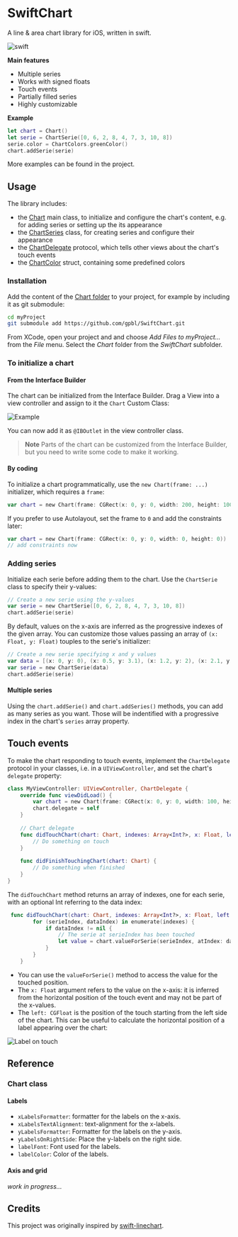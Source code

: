 SwiftChart
===========

A line & area chart library for iOS, written in swift.

![swift](https://cloud.githubusercontent.com/assets/120693/5063755/dcfc9da0-6df3-11e4-9432-974e77a863ed.png)

**Main features**

* Multiple series
* Works with signed floats
* Touch events
* Partially filled series
* Highly customizable

**Example**

```swift
let chart = Chart()
let serie = ChartSerie([0, 6, 2, 8, 4, 7, 3, 10, 8])
serie.color = ChartColors.greenColor()
chart.addSerie(serie)
```

More examples can be found in the project.

## Usage

The library includes:

- the [Chart](SwiftChart/Chart/Chart.swift) main class, to initialize and configure the chart's content, e.g. for adding series or setting up the its appearance
- the [ChartSeries](SwiftChart/Chart/ChartSeries.swift) class, for creating series and configure their appearance
- the [ChartDelegate](SwiftChart/Chart/Chart.swift) protocol, which tells other views about the chart's touch events
- the [ChartColor](SwiftChart/Chart/ChartColors.swift) struct, containing some predefined colors

### Installation

Add the content of the [Chart folder](SwiftChart/Chart) to your project, for example by including it as git submodule:

```bash
cd myProject
git submodule add https://github.com/gpbl/SwiftChart.git
```

From XCode, open your project and and choose *Add Files to myProject...* from the *File* menu. Select the *Chart* folder from the *SwiftChart* subfolder.

### To initialize a chart

#### From the Interface Builder

The chart can be initialized from the Interface Builder. Drag a View into a view controller and assign to it the `Chart` Custom Class:
 
![Example](https://cloud.githubusercontent.com/assets/120693/5063826/c01f26d2-6df6-11e4-8122-cb086709d96c.png)

You can now add it as `@IBOutlet` in the view controller class.

> **Note** Parts of the chart can be customized from the Interface Builder, but you need to write some code to make it working.

#### By coding

To initialize a chart programmatically, use the `new Chart(frame: ...)` initializer, which requires a `frame`:

```swift
var chart = new Chart(frame: CGRect(x: 0, y: 0, width: 200, height: 100))
```

If you prefer to use Autolayout, set the frame to `0` and add the constraints later:

```swift
var chart = new Chart(frame: CGRect(x: 0, y: 0, width: 0, height: 0))
// add constraints now
```

### Adding series

Initialize each serie before adding them to the chart. Use the `ChartSerie` class to specify their y-values:

```swift
// Create a new serie using the y-values
var serie = new ChartSerie([0, 6, 2, 8, 4, 7, 3, 10, 8])
chart.addSerie(serie)
```

By default, values on the x-axis are inferred as the progressive indexes of the given array. You can customize those values passing an array of `(x: Float, y: Float)` touples to the serie's initializer:

```swift
// Create a new serie specifying x and y values
var data = [(x: 0, y: 0), (x: 0.5, y: 3.1), (x: 1.2, y: 2), (x: 2.1, y: -4.2), (x: 2.6, y: 1.1)]
var serie = new ChartSerie(data)
chart.addSerie(serie)
```

#### Multiple series

Using the `chart.addSerie()` and `chart.addSeries()` methods, you can add as many series as you want. Those will be indentified with a progressive index in the chart's `series` array property.

## Touch events

To make the chart responding to touch events, implement the `ChartDelegate` protocol in your classes, i.e. in a `UIViewController`, and set the chart's `delegate` property:

```swift
class MyViewController: UIViewController, ChartDelegate {
    override func viewDidLoad() {
        var chart = new Chart(frame: CGRect(x: 0, y: 0, width: 100, height: 200))
        chart.delegate = self
    }
    
    // Chart delegate
    func didTouchChart(chart: Chart, indexes: Array<Int?>, x: Float, left: CGFloat) {
        // Do something on touch
    }
    
    func didFinishTouchingChart(chart: Chart) {
        // Do something when finished
    }
}
```

The `didTouchChart` method returns an array of indexes, one for each serie, with an optional Int referring to the data index:

```swift
 func didTouchChart(chart: Chart, indexes: Array<Int?>, x: Float, left: CGFloat) {
        for (serieIndex, dataIndex) in enumerate(indexes) {
            if dataIndex != nil {
                // The serie at serieIndex has been touched
                let value = chart.valueForSerie(serieIndex, atIndex: dataIndex)
            }
        }
    }
```

* You can use the `valueForSerie()` method to access the value for the touched position.
* The `x: Float` argument refers to the value on the x-axis: it is inferred from the horizontal position of the touch event and may not be part of the x-values.
* The `left: CGFloat` is the position of the touch starting from the left side of the chart. This can be useful to calculate the horizontal position of a label appearing over the chart: 

![Label on touch](https://cloud.githubusercontent.com/assets/120693/5068773/8be0fa9c-6e52-11e4-8b60-aaf76dc9377d.gif)

## Reference

### Chart class

#### Labels

* `xLabelsFormatter`: formatter for the labels on the x-axis.
* `xLabelsTextAlignment`: text-alignment for the x-labels.
* `yLabelsFormatter`: Formatter for the labels on the y-axis.
* `yLabelsOnRightSide`: Place the y-labels on the right side.
* `labelFont`: Font used for the labels.
* `labelColor`: Color of the labels.

#### Axis and grid

_work in progress..._

## Credits
This project was originally inspired by [swift-linechart](https://github.com/zemirco/swift-linechart).